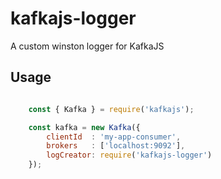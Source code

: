# kafkajs-logger
A custom winston logger for KafkaJS

## Usage
```js

    const { Kafka } = require('kafkajs');

    const kafka = new Kafka({
        clientId  : 'my-app-consumer',
        brokers   : ['localhost:9092'],
        logCreator: require('kafkajs-logger')
    });

```